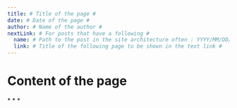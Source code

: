 ```yaml
---
title: # Title of the page #
date: # Date of the page #
author: # Name of the author #
nextLink: # For posts that have a following #
  name: # Path to the post in the site architecture often : YYYY/MM/DD/title #
  link: # Title of the following page to be shown in the text link #
---
```



# Content of the page #


<div class="centerstars"><p> *    *    * </p></div>
